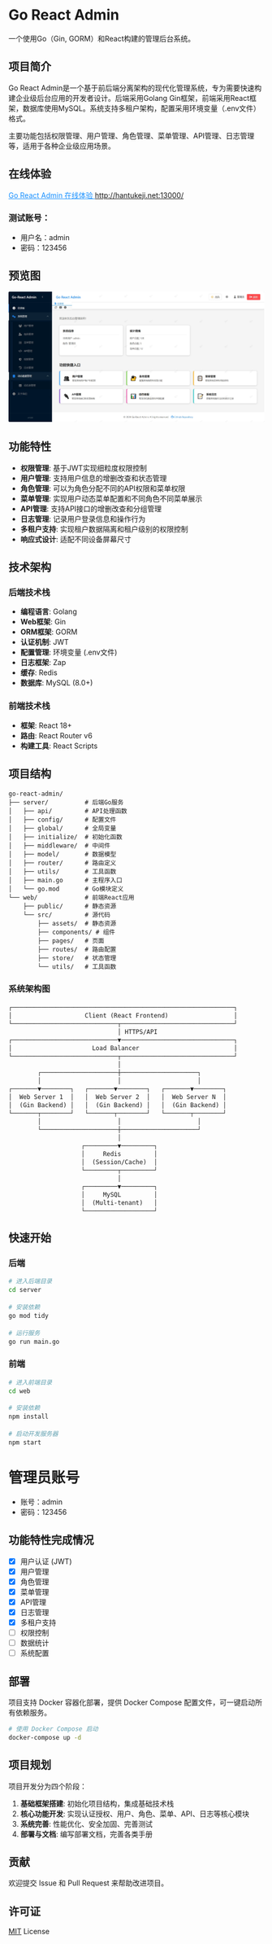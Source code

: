 # Go React Admin

一个使用Go（Gin, GORM）和React构建的管理后台系统。

## 项目简介

Go React Admin是一个基于前后端分离架构的现代化管理系统，专为需要快速构建企业级后台应用的开发者设计。后端采用Golang Gin框架，前端采用React框架，数据库使用MySQL。系统支持多租户架构，配置采用环境变量（.env文件）格式。

主要功能包括权限管理、用户管理、角色管理、菜单管理、API管理、日志管理等，适用于各种企业级应用场景。


## 在线体验
<a href="http://hantukeji.net:13000/" style="color: #1890ff; text-decoration: underline;" target="_blank" rel="noopener noreferrer">Go React Admin 在线体验 http://hantukeji.net:13000/</a>
### 测试账号：
- 用户名：admin
- 密码：123456


## 预览图

![系统预览图](preview.jpg)

## 功能特性

- **权限管理**: 基于JWT实现细粒度权限控制
- **用户管理**: 支持用户信息的增删改查和状态管理
- **角色管理**: 可以为角色分配不同的API权限和菜单权限
- **菜单管理**: 实现用户动态菜单配置和不同角色不同菜单展示
- **API管理**: 支持API接口的增删改查和分组管理
- **日志管理**: 记录用户登录信息和操作行为
- **多租户支持**: 实现租户数据隔离和租户级别的权限控制
- **响应式设计**: 适配不同设备屏幕尺寸

## 技术架构

### 后端技术栈

- **编程语言**: Golang
- **Web框架**: Gin
- **ORM框架**: GORM
- **认证机制**: JWT
- **配置管理**: 环境变量 (.env文件)
- **日志框架**: Zap
- **缓存**: Redis
- **数据库**: MySQL (8.0+)

### 前端技术栈

- **框架**: React 18+
- **路由**: React Router v6
- **构建工具**: React Scripts

## 项目结构

```
go-react-admin/
├── server/          # 后端Go服务
│   ├── api/         # API处理函数
│   ├── config/      # 配置文件
│   ├── global/      # 全局变量
│   ├── initialize/  # 初始化函数
│   ├── middleware/  # 中间件
│   ├── model/       # 数据模型
│   ├── router/      # 路由定义
│   ├── utils/       # 工具函数
│   ├── main.go      # 主程序入口
│   └── go.mod       # Go模块定义
└── web/             # 前端React应用
    ├── public/      # 静态资源
    └── src/         # 源代码
        ├── assets/  # 静态资源
        ├── components/ # 组件
        ├── pages/   # 页面
        ├── routes/  # 路由配置
        ├── store/   # 状态管理
        └── utils/   # 工具函数
```

### 系统架构图
```
┌─────────────────────────────────────────────────────────────┐
│                    Client (React Frontend)                  │
└─────────────────────────────┬───────────────────────────────┘
                              │ HTTPS/API
┌─────────────────────────────▼───────────────────────────────┐
│                      Load Balancer                          │
└─────────────────────────────┬───────────────────────────────┘
                              │
        ┌─────────────────────┼─────────────────────┐
        │                     │                     │
┌───────▼────────┐   ┌───────▼────────┐   ┌───────▼────────┐
│  Web Server 1  │   │  Web Server 2  │   │  Web Server N  │
│  (Gin Backend) │   │  (Gin Backend) │   │  (Gin Backend) │
└───────┬────────┘   └───────┬────────┘   └───────┬────────┘
        │                     │                     │
        └─────────────────────┼─────────────────────┘
                              │
                    ┌─────────▼─────────┐
                    │     Redis         │
                    │  (Session/Cache)  │
                    └─────────┬─────────┘
                              │
                    ┌─────────▼─────────┐
                    │     MySQL         │
                    │  (Multi-tenant)   │
                    └───────────────────┘
```

## 快速开始

### 后端

```bash
# 进入后端目录
cd server

# 安装依赖
go mod tidy

# 运行服务
go run main.go
```

### 前端

```bash
# 进入前端目录
cd web

# 安装依赖
npm install

# 启动开发服务器
npm start
```
# 管理员账号
- 账号：admin
- 密码：123456

## 功能特性完成情况

- [x] 用户认证 (JWT)
- [x] 用户管理
- [x] 角色管理
- [x] 菜单管理
- [x] API管理
- [x] 日志管理
- [x] 多租户支持
- [ ] 权限控制
- [ ] 数据统计
- [ ] 系统配置

## 部署

项目支持 Docker 容器化部署，提供 Docker Compose 配置文件，可一键启动所有依赖服务。

```bash
# 使用 Docker Compose 启动
docker-compose up -d
```

## 项目规划

项目开发分为四个阶段：

1. **基础框架搭建**: 初始化项目结构，集成基础技术栈
2. **核心功能开发**: 实现认证授权、用户、角色、菜单、API、日志等核心模块
3. **系统完善**: 性能优化、安全加固、完善测试
4. **部署与文档**: 编写部署文档，完善各类手册

## 贡献

欢迎提交 Issue 和 Pull Request 来帮助改进项目。

## 许可证

[MIT](https://github.com/your-username/go-react-admin/blob/main/LICENSE) License
